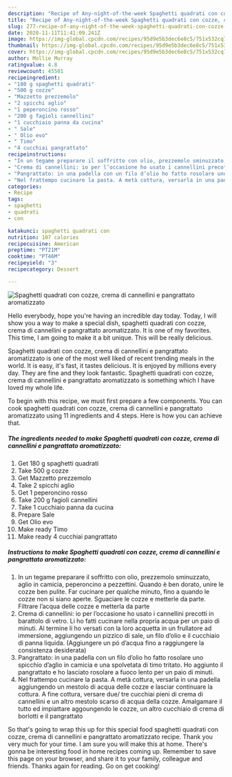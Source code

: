 ```yaml
---
description: "Recipe of Any-night-of-the-week Spaghetti quadrati con cozze, crema di cannellini e pangrattato aromatizzato"
title: "Recipe of Any-night-of-the-week Spaghetti quadrati con cozze, crema di cannellini e pangrattato aromatizzato"
slug: 277-recipe-of-any-night-of-the-week-spaghetti-quadrati-con-cozze-crema-di-cannellini-e-pangrattato-aromatizzato
date: 2020-11-11T11:41:09.241Z
image: https://img-global.cpcdn.com/recipes/95d9e5b3dec6e8c5/751x532cq70/spaghetti-quadrati-con-cozze-crema-di-cannellini-e-pangrattato-aromatizzato-recipe-main-photo.jpg
thumbnail: https://img-global.cpcdn.com/recipes/95d9e5b3dec6e8c5/751x532cq70/spaghetti-quadrati-con-cozze-crema-di-cannellini-e-pangrattato-aromatizzato-recipe-main-photo.jpg
cover: https://img-global.cpcdn.com/recipes/95d9e5b3dec6e8c5/751x532cq70/spaghetti-quadrati-con-cozze-crema-di-cannellini-e-pangrattato-aromatizzato-recipe-main-photo.jpg
author: Mollie Murray
ratingvalue: 4.8
reviewcount: 45501
recipeingredient:
- "180 g spaghetti quadrati"
- "500 g cozze"
- "Mazzetto prezzemolo"
- "2 spicchi aglio"
- "1 peperoncino rosso"
- "200 g fagioli cannellini"
- "1 cucchiaio panna da cucina"
- " Sale"
- " Olio evo"
- " Timo"
- "4 cucchiai pangrattato"
recipeinstructions:
- "In un tegame preparare il soffritto con olio, prezzemolo sminuzzato, aglio in camicia, peperoncino a pezzettini. Quando è ben dorato, unire le cozze ben pulite. Far cucinare per qualche minuto, fino a quando le cozze non si siano aperte. Sguaciare le cozze e metterle da parte. Filtrare l’acqua delle cozze e metterla da parte"
- "Crema di cannellini: io per l’occasione ho usato i cannellini precotti in barattolo di vetro. Li ho fatti cucinare nella propria acqua per un paio di minuti. Al termine li ho versati con la loro acquetta in un frullatore ad immersione, aggiungendo un pizzico di sale, un filo d’olio e il cucchiaio di panna liquida. (Aggiungere un pó d’acqua fino a raggiungere la consistenza desiderata)"
- "Pangrattato: in una padella con un filo d’olio ho fatto rosolare uno spicchio d’aglio in camicia e una spolvetata di timo tritato. Ho aggiunto il pangrattato e ho lasciato rosolare a fuoco lento per un paio di minuti."
- "Nel frattempo cucinare la pasta. A metà cottura, versarla in una padella aggiungendo un mestolo di acqua delle cozze e lasciar continuare la cottura. A fine cottura, versare due/ tre cucchiai pieni di crema di cannellini e un altro mestolo scarso di acqua della cozze. Amalgamare il tutto ed impiattare aggoungendo le cozze, un altro cucchiaio di crema di borlotti e il pangrattato"
categories:
- Recipe
tags:
- spaghetti
- quadrati
- con

katakunci: spaghetti quadrati con 
nutrition: 107 calories
recipecuisine: American
preptime: "PT21M"
cooktime: "PT46M"
recipeyield: "3"
recipecategory: Dessert

---
```



![Spaghetti quadrati con cozze, crema di cannellini e pangrattato aromatizzato](https://img-global.cpcdn.com/recipes/95d9e5b3dec6e8c5/751x532cq70/spaghetti-quadrati-con-cozze-crema-di-cannellini-e-pangrattato-aromatizzato-recipe-main-photo.jpg)

Hello everybody, hope you're having an incredible day today. Today, I will show you a way to make a special dish, spaghetti quadrati con cozze, crema di cannellini e pangrattato aromatizzato. It is one of my favorites. This time, I am going to make it a bit unique. This will be really delicious.

Spaghetti quadrati con cozze, crema di cannellini e pangrattato aromatizzato is one of the most well liked of recent trending meals in the world. It is easy, it's fast, it tastes delicious. It is enjoyed by millions every day. They are fine and they look fantastic. Spaghetti quadrati con cozze, crema di cannellini e pangrattato aromatizzato is something which I have loved my whole life.




To begin with this recipe, we must first prepare a few components. You can cook spaghetti quadrati con cozze, crema di cannellini e pangrattato aromatizzato using 11 ingredients and 4 steps. Here is how you can achieve that.

<!--inarticleads1-->

##### The ingredients needed to make Spaghetti quadrati con cozze, crema di cannellini e pangrattato aromatizzato:

1. Get 180 g spaghetti quadrati
1. Take 500 g cozze
1. Get Mazzetto prezzemolo
1. Take 2 spicchi aglio
1. Get 1 peperoncino rosso
1. Take 200 g fagioli cannellini
1. Take 1 cucchiaio panna da cucina
1. Prepare  Sale
1. Get  Olio evo
1. Make ready  Timo
1. Make ready 4 cucchiai pangrattato




<!--inarticleads2-->

##### Instructions to make Spaghetti quadrati con cozze, crema di cannellini e pangrattato aromatizzato:

1. In un tegame preparare il soffritto con olio, prezzemolo sminuzzato, aglio in camicia, peperoncino a pezzettini. Quando è ben dorato, unire le cozze ben pulite. Far cucinare per qualche minuto, fino a quando le cozze non si siano aperte. Sguaciare le cozze e metterle da parte. Filtrare l’acqua delle cozze e metterla da parte
1. Crema di cannellini: io per l’occasione ho usato i cannellini precotti in barattolo di vetro. Li ho fatti cucinare nella propria acqua per un paio di minuti. Al termine li ho versati con la loro acquetta in un frullatore ad immersione, aggiungendo un pizzico di sale, un filo d’olio e il cucchiaio di panna liquida. (Aggiungere un pó d’acqua fino a raggiungere la consistenza desiderata)
1. Pangrattato: in una padella con un filo d’olio ho fatto rosolare uno spicchio d’aglio in camicia e una spolvetata di timo tritato. Ho aggiunto il pangrattato e ho lasciato rosolare a fuoco lento per un paio di minuti.
1. Nel frattempo cucinare la pasta. A metà cottura, versarla in una padella aggiungendo un mestolo di acqua delle cozze e lasciar continuare la cottura. A fine cottura, versare due/ tre cucchiai pieni di crema di cannellini e un altro mestolo scarso di acqua della cozze. Amalgamare il tutto ed impiattare aggoungendo le cozze, un altro cucchiaio di crema di borlotti e il pangrattato




So that's going to wrap this up for this special food spaghetti quadrati con cozze, crema di cannellini e pangrattato aromatizzato recipe. Thank you very much for your time. I am sure you will make this at home. There's gonna be interesting food in home recipes coming up. Remember to save this page on your browser, and share it to your family, colleague and friends. Thanks again for reading. Go on get cooking!
